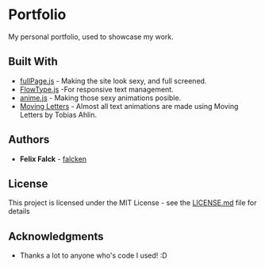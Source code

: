# Portfolio
My personal portfolio, used to showcase my work.

## Built With

* [fullPage.js](https://github.com/alvarotrigo/fullPage.js) - Making the site look sexy, and full screened.
* [FlowType.js](https://github.com/simplefocus/FlowType.JS) -For responsive text management.
* [anime.js](http://animejs.com/) - Making those sexy animations posible.
* [Moving Letters](http://tobiasahlin.com/moving-letters/) - Almost all text animations are made using Moving Letters by Tobias Ahlin.

## Authors

* **Felix Falck** - [falcken](https://github.com/falcken)

## License

This project is licensed under the MIT License - see the [LICENSE.md](LICENSE) file for details

## Acknowledgments

* Thanks a lot to anyone who's code I used! :D
